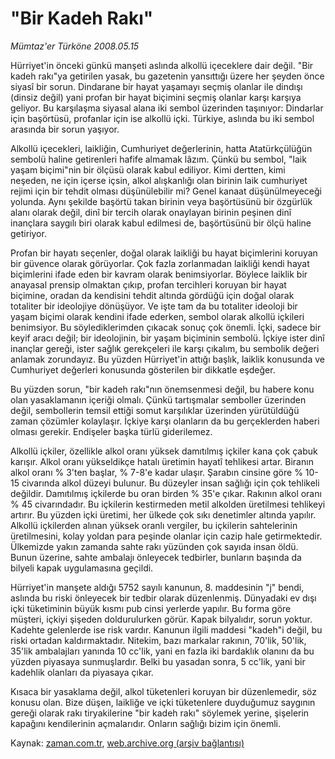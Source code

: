 # "Bir Kadeh Rakı"

*Mümtaz'er Türköne 2008.05.15*

<tr><td class="metin" colspan="2" style="padding-top: 20px; padding-left: 5px; padding-right: 10px;">Hürriyet'in önceki günkü manşeti aslında alkollü içeceklere dair değil.  "Bir kadeh rakı"ya getirilen yasak, bu gazetenin yansıttığı üzere her şeyden önce siyasî bir sorun. Dindarane bir hayat yaşamayı seçmiş olanlar ile dindışı (dinsiz değil) yani profan bir hayat biçimini seçmiş olanlar karşı karşıya geliyor. Bu karşılaşma siyasal alana iki sembol üzerinden taşınıyor: Dindarlar için başörtüsü, profanlar için ise alkollü içki. Türkiye, aslında bu iki sembol arasında bir sorun yaşıyor.</td></tr><tr><td class="metin" colspan="2" style="padding-top: 20px; padding-left: 5px; padding-right: 10px;"><p> Alkollü içecekleri, laikliğin, Cumhuriyet değerlerinin, hatta Atatürkçülüğün sembolü haline getirenleri hafife almamak lâzım. Çünkü bu sembol, "laik yaşam biçimi"nin bir ölçüsü olarak kabul ediliyor. Kimi dertten, kimi neşeden, ne için içerse içsin, alkol alışkanlığı olan birinin laik cumhuriyet rejimi için bir tehdit olması düşünülebilir mi? Genel kanaat düşünülmeyeceği yolunda. Aynı şekilde başörtü takan birinin veya başörtüsünü bir özgürlük alanı olarak değil, dinî bir tercih olarak onaylayan birinin peşinen dinî inançlara saygılı biri olarak kabul edilmesi de, başörtüsünü bir ölçü haline getiriyor.
<p> Profan bir hayatı seçenler, doğal olarak laikliği bu hayat biçimlerini koruyan bir güvence olarak görüyorlar. Çok fazla zorlanmadan laikliği kendi hayat biçimlerini ifade eden bir kavram olarak benimsiyorlar. Böylece laiklik bir anayasal prensip olmaktan çıkıp, profan tercihleri koruyan bir hayat biçimine, oradan da kendisini tehdit altında gördüğü için doğal olarak totaliter bir ideolojiye dönüşüyor. Ve işte tam da bu totaliter ideoloji bir yaşam biçimi olarak kendini ifade ederken, sembol olarak alkollü içkileri benimsiyor. Bu söylediklerimden çıkacak sonuç çok önemli. İçki, sadece bir keyif aracı değil; bir ideolojinin, bir yaşam biçiminin sembolü. İçkiye ister dinî inançlar gereği, ister sağlık gerekçeleri ile karşı çıkalım, bu sembolik değeri anlamak zorundayız. Bu yüzden Hürriyet'in attığı başlık, laiklik konusunda ve Cumhuriyet değerleri konusunda gösterilen bir dikkatle eşdeğer. 
<p> Bu yüzden sorun, "bir kadeh rakı"nın önemsenmesi değil, bu habere konu olan yasaklamanın içeriği olmalı. Çünkü tartışmalar semboller üzerinden değil, sembollerin temsil ettiği somut karşılıklar üzerinden yürütüldüğü zaman çözümler kolaylaşır. İçkiye karşı olanların da bu gerçeklerden haberi olması gerekir. Endişeler başka türlü giderilemez.
<p> Alkollü içkiler, özellikle alkol oranı yüksek damıtılmış içkiler kana çok çabuk karışır. Alkol oranı yükseldikçe hatalı üretimin hayatî tehlikesi artar. Biranın alkol oranı % 3'ten başlar, % 7-8'e kadar ulaşır. Şarabın cinsine göre % 10-15 civarında alkol düzeyi bulunur. Bu düzeyler insan sağlığı için çok tehlikeli değildir. Damıtılmış içkilerde bu oran birden % 35'e çıkar. Rakının alkol oranı % 45 civarındadır. Bu içkilerin kestirmeden metil alkolden üretilmesi tehlikeyi artırır. Bu yüzden içki üretimi, her ülkede çok sıkı denetimler altında yapılır. Alkollü içkilerden alınan yüksek oranlı vergiler, bu içkilerin sahtelerinin üretilmesini, kolay yoldan para peşinde olanlar için cazip hale getirmektedir. Ülkemizde yakın zamanda sahte rakı yüzünden çok sayıda insan öldü. Bunun üzerine, sahte ambalajı önleyecek tedbirler, bunların başında da bilyeli kapak uygulamasına geçildi.
<p> Hürriyet'in manşete aldığı 5752 sayılı kanunun, 8. maddesinin "j" bendi, aslında bu riski önleyecek bir tedbir olarak düzenlenmiş. Dünyadaki ev dışı içki tüketiminin büyük kısmı pub cinsi yerlerde yapılır. Bu forma göre müşteri, içkiyi şişeden doldurulurken görür. Kapak bilyalıdır, sorun yoktur. Kadehte gelenlerde ise risk vardır. Kanunun ilgili maddesi "kadeh"i değil, bu riski ortadan kaldırmaktadır. Nitekim, bazı markalar rakının, 70'lik, 50'lik, 35'lik ambalajları yanında 10 cc'lik, yani en fazla iki bardaklık olanını da bu yüzden piyasaya sunmuşlardır. Belki bu yasadan sonra, 5 cc'lik, yani bir kadehlik olanları da piyasaya çıkar.
<p> Kısaca bir yasaklama değil, alkol tüketenleri koruyan bir düzenlemedir, söz konusu olan. Bize düşen, laikliğe ve içki tüketenlere duyduğumuz saygının gereği olarak rakı tiryakilerine "bir kadeh rakı" söylemek yerine, şişelerin kapağını kendilerinin açmalarıdır. Onların sağlığı bizim için önemli.<br/></p></p></p></p></p></p></td></tr>

Kaynak: [zaman.com.tr](http://zaman.com.tr/yazar.do?yazino=689622), [web.archive.org (arşiv bağlantısı)](http://web.archive.org/web/20080716030211/http://www.zaman.com.tr:80/yazar.do?yazino=689622)
